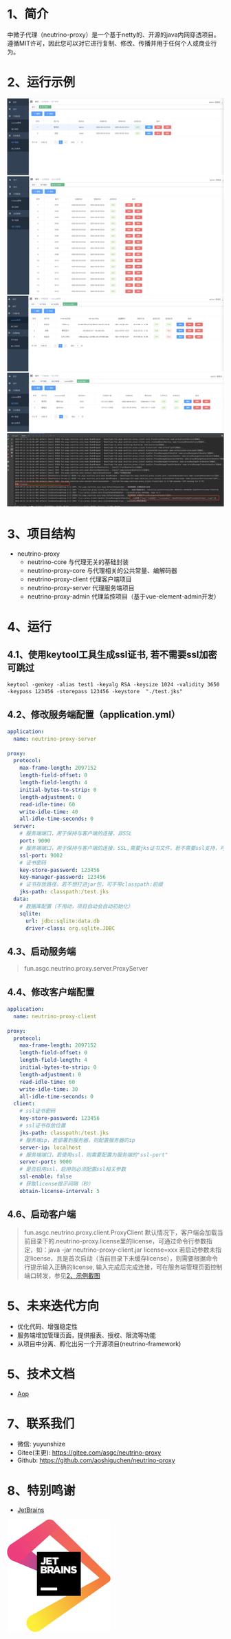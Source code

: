 # 1、简介
中微子代理（neutrino-proxy）是一个基于netty的、开源的java内网穿透项目。遵循MIT许可，因此您可以对它进行复制、修改、传播并用于任何个人或商业行为。

# 2、运行示例
![用户管理](assets/user-manager1.png)
![端口池管理](assets/port-pool1.png)
![License管理](assets/license1.png)
![端口映射管理](assets/port-mapping1.png)
![客户端启动示例](assets/client-run1.png)

# 3、项目结构
- neutrino-proxy 
    - neutrino-core     与代理无关的基础封装
    - neutrino-proxy-core       与代理相关的公共常量、编解码器
    - neutrino-proxy-client     代理客户端项目
    - neutrino-proxy-server     代理服务端项目
    - neutrino-proxy-admin      代理监控项目（基于vue-element-admin开发）

# 4、运行
## 4.1、使用keytool工具生成ssl证书, 若不需要ssl加密可跳过
```shell
keytool -genkey -alias test1 -keyalg RSA -keysize 1024 -validity 3650 -keypass 123456 -storepass 123456 -keystore  "./test.jks"
```

## 4.2、修改服务端配置（application.yml）
```yml
application:
  name: neutrino-proxy-server

proxy:
  protocol:
    max-frame-length: 2097152
    length-field-offset: 0
    length-field-length: 4
    initial-bytes-to-strip: 0
    length-adjustment: 0
    read-idle-time: 60
    write-idle-time: 40
    all-idle-time-seconds: 0
  server:
    # 服务端端口，用于保持与客户端的连接，非SSL
    port: 9000    
    # 服务端端口，用于保持与客户端的连接，SSL,需要jks证书文件，若不需要ssl支持，可不配置
    ssl-port: 9002
    # 证书密码
    key-store-password: 123456
    key-manager-password: 123456
    # 证书存放路径，若不想打进jar包，可不带classpath:前缀
    jks-path: classpath:/test.jks 
  data:
    # 数据库配置（不用动，项目自动会自动初始化）
    sqlite:
      url: jdbc:sqlite:data.db
      driver-class: org.sqlite.JDBC
```

## 4.3、启动服务端
> fun.asgc.neutrino.proxy.server.ProxyServer

## 4.4、修改客户端配置
```yml
application:
  name: neutrino-proxy-client

proxy:
  protocol:
    max-frame-length: 2097152
    length-field-offset: 0
    length-field-length: 4
    initial-bytes-to-strip: 0
    length-adjustment: 0
    read-idle-time: 60
    write-idle-time: 30
    all-idle-time-seconds: 0
  client:
    # ssl证书密码
    key-store-password: 123456
    # ssl证书存放位置
    jks-path: classpath:/test.jks
    # 服务端ip，若部署到服务器，则配置服务器的ip
    server-ip: localhost
    # 服务端端口，若使用ssl，则需要配置为服务端的"ssl-port"
    server-port: 9000
    # 是否启用ssl，启用则必须配置ssl相关参数
    ssl-enable: false
    # 获取license提示间隔（秒）
    obtain-license-interval: 5
```

## 4.6、启动客户端
> fun.asgc.neutrino.proxy.client.ProxyClient
默认情况下，客户端会加载当前目录下的.neutrino-proxy.license里的license，可通过命令行参数指定，如：java -jar neutrino-proxy-client.jar license=xxx
若启动参数未指定license，且是首次启动（当前目录下未缓存license），则需要根据命令行提示输入正确的license, 输入完成后完成连接，可在服务端管理页面控制端口转发，参见[2、示例截图](#2)

# 5、未来迭代方向
- 优化代码、增强稳定性
- 服务端增加管理页面，提供报表、授权、限流等功能
- 从项目中分离、孵化出另一个开源项目(neutrino-framework)

# 5、技术文档
- [Aop](./docs/Aop.MD)

# 7、联系我们
- 微信: yuyunshize
- Gitee(主更): https://gitee.com/asgc/neutrino-proxy
- Github: https://github.com/aoshiguchen/neutrino-proxy

# 8、特别鸣谢
* [JetBrains](https://www.jetbrains.com?from=RedisFront)

![JenBrains logo](assets/jetbrains.svg)